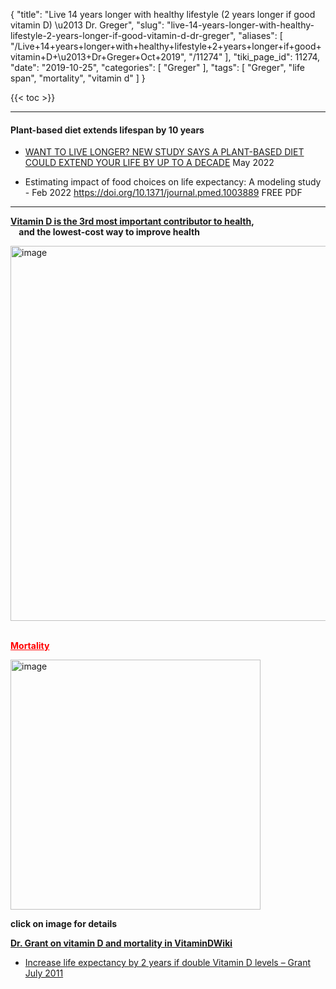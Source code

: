 {
    "title": "Live 14 years longer with healthy lifestyle (2 years longer if good vitamin D) \u2013 Dr. Greger",
    "slug": "live-14-years-longer-with-healthy-lifestyle-2-years-longer-if-good-vitamin-d-dr-greger",
    "aliases": [
        "/Live+14+years+longer+with+healthy+lifestyle+2+years+longer+if+good+vitamin+D+\u2013+Dr+Greger+Oct+2019",
        "/11274"
    ],
    "tiki_page_id": 11274,
    "date": "2019-10-25",
    "categories": [
        "Greger"
    ],
    "tags": [
        "Greger",
        "life span",
        "mortality",
        "vitamin d"
    ]
}


{{< toc >}} 

---

#### Plant-based diet extends lifespan  by 10 years

* [WANT TO LIVE LONGER? NEW STUDY SAYS A PLANT-BASED DIET COULD EXTEND YOUR LIFE BY UP TO A DECADE](https://thehumaneleague.org/article/plant-based-life-expectancy) May 2022

* Estimating impact of food choices on life expectancy: A modeling study - Feb 2022 https://doi.org/10.1371/journal.pmed.1003889 FREE PDF

---

 **[Vitamin D is the 3rd most important contributor to health](/posts/ways-to-improve-health),   
 &nbsp; &nbsp; and the lowest-cost way to improve health** 

<img src="/attachments/d3.mock.jpg" alt="image" width="600"> 

 **<a href="/posts/mortality" style="color: red; text-decoration: underline;" title="This post/category does not exist yet: Mortality">Mortality</a>** 

<img src="/attachments/d3.mock.jpg" alt="image" width="400"> 

 **click on image for details** 

 **[Dr. Grant on vitamin D and mortality in VitaminDWiki](/posts/dr-grant-on-vitamin-d-and-mortality-in-vitamindwiki)** 

* [Increase life expectancy by 2 years if double Vitamin D levels – Grant July 2011](/posts/increase-life-expectancy-by-2-years-if-double-vitamin-d-levels-grant)